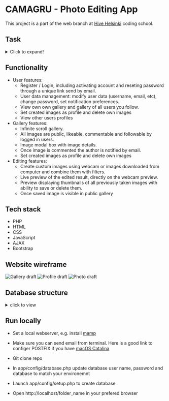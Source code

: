# CAMAGRU - Photo Editing App
This project is a part of the web branch at [Hive Helsinki](https://www.hive.fi/) coding school. 

## Task
<details>
  <summary>Click to expand!</summary>
	The aim of this project is to build an Instagram-like web app, that allows to make basic photo editing using webcam and predefied images.Users are able to select and a frame, take a picture with webcam and admire the result of mixing both pictures.

	The app requirements:
	* MVC structure
	* Responsive design
	* Website security (no SQL, HTML injections, plain passwords in the dataases)
	* Authorized languages:
		[Server] PHP
		[Client] HTML - CSS - JavaScript (only wiht browser native API)
	* Authorized frameworks:
		[Server] None
		[Client] CSS Framework tolerated, unless adds forbidden JavaScript
	* Firefox and Chrome support
	* MySQL with PDO.
</details>

## Functionality
* User features: 
	* Register / Login, including activating account and reseting password through a unique link send by email.
	* User data management: modify user data (username, email, etc), change password, set notification preferences.
	* View own own gallery and gallery of all users you follow.
	* Set created images as profile and delete own images
	* View other users profiles
* Gallery features:
	* Infinite scroll gallery.
	* All images are public, likeable, commentable and followable by logged in users.
	* Image modal box with image details.
	* Once image is commented the author is notified by email.
	* Set created images as profile and delete own images
* Editing features:
	* Create custom images using webcam or images downloaded from computer and combine them with filters.
	* Live preview of the edited result, directly on the webcam preview.
	* Preview displaying thumbnails of all previously taken images with ability to save or delete them.
	* Once saved image is visible in public gallery


## Tech stack
* PHP
* HTML
* CSS
* JavaScript
* AJAX
* Bootstrap

## Website wireframe

![Gallery draft](../assets/Gallery.png?raw=true)
![Profile draft](../assets/Profile.png?raw=true)
![Photo draft](../assets/Photo.png?raw=true)


## Database structure
<details>
	<summary>click to view</summary>
	## test
	![Database planning](../assets/db.png?raw=true)
</details>


## Run locally

* Set a local webserver, e.g. install [mamp](https://bitnami.com/stack/mamp)
* Make sure you can send email from terminal. Here is a good link to configer POSTFIX if you have [macOS Catalina](https://gist.github.com/loziju/66d3f024e102704ff5222e54a4bfd50e)


* Git clone repo
* In app/config/database.php update database user name, password and database to match your environemnt

* Launch app/config/setup.php to create database
* Open http://localhost/folder_name in your prefered browser
